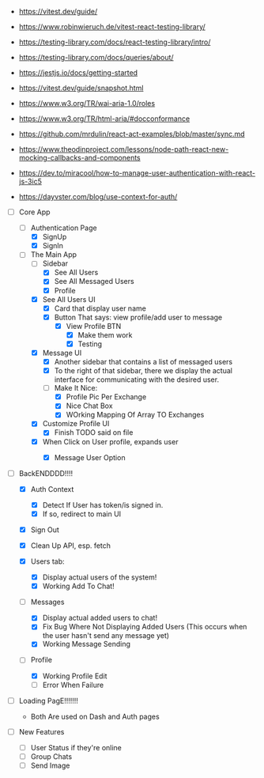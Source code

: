 - https://vitest.dev/guide/
- https://www.robinwieruch.de/vitest-react-testing-library/
- https://testing-library.com/docs/react-testing-library/intro/
- https://testing-library.com/docs/queries/about/
- https://jestjs.io/docs/getting-started
- https://vitest.dev/guide/snapshot.html
- https://www.w3.org/TR/wai-aria-1.0/roles
- https://www.w3.org/TR/html-aria/#docconformance
- https://github.com/mrdulin/react-act-examples/blob/master/sync.md
- https://www.theodinproject.com/lessons/node-path-react-new-mocking-callbacks-and-components

- https://dev.to/miracool/how-to-manage-user-authentication-with-react-js-3ic5
- https://dayvster.com/blog/use-context-for-auth/

- [ ] Core App
    - [ ] Authentication Page
        - [X] SignUp
        - [X] SignIn

    - [ ] The Main App
        - [ ] Sidebar
            - [X] See All Users
            - [X] See All Messaged Users
            - [X] Profile

        - [X] See All Users UI
            - [X] Card that display user name
            - [X] Button That says: view profile/add user to message
                - [X] View Profile BTN
                    - [X] Make them work
                    - [X] Testing

        - [X] Message UI
            - [X] Another sidebar that contains a list of messaged users
            - [X] To the right of that sidebar, there we display the actual interface
            for communicating with the desired user.
            - [ ] Make It Nice:
                - [X] Profile Pic Per Exchange
                - [X] Nice Chat Box
                - [X] WOrking Mapping Of Array TO Exchanges

        - [X] Customize Profile UI
            - [X] Finish TODO said on file
        
        - [X] When Click on User profile, expands user
            - [X] Message User Option


- [ ] BackENDDDD!!!!
    - [X] Auth Context
        - [X] Detect If User has token/is signed in.
        - [X] If so, redirect to main UI

    - [X] Sign Out
    - [X] Clean Up API, esp. fetch
    
    - [X] Users tab: 
        - [X] Display actual users of the system!
        - [X] Working Add To Chat!

    - [ ] Messages
        - [X] Display actual added users to chat!
        - [X] Fix Bug Where Not Displaying Added Users (This occurs when the user hasn't send any message yet)
        - [X] Working Message Sending
    
    - [ ] Profile
        - [X] Working Profile Edit
        - [ ] Error When Failure

- [ ] Loading PagE!!!!!!!
    - Both Are used on Dash and Auth pages

- [ ] New Features
    - [ ] User Status if they're online
    - [ ] Group Chats
    - [ ] Send Image
